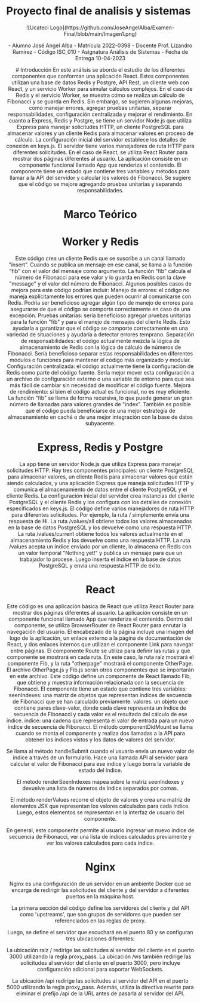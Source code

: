# Proyecto final de analisis y sistemas
<center>
 ![Ucateci Logo](https://github.com/JoseAngelAlba/Examen-Final/blob/main/Imagen1.png)
  

  

<p>
- Alumno
    José Angel Alba 
- Matrícula
    2022-0398
- Docente
    Prof. Lizandro Ramírez
- Código 
    ISC_010
- Asignatura
    Análisis de Sistemas
- Fecha de Entrega
    10-04-2023
</p><center>
# Introducción
En este análisis se aborda el estudio de los diferentes componentes que conforman una aplicación React. Estos componentes utilizan una base de datos Redis y Postgre, API Rest, un cliente web con React, y un servicio Worker para simular cálculos complejos. En el caso de Redis y el servicio Worker, se muestra cómo se realiza un cálculo de Fibonacci y se guarda en Redis. Sin embargo, se sugieren algunas mejoras, como manejar errores, agregar pruebas unitarias, separar responsabilidades, configuración centralizada y mejorar el rendimiento. En cuanto a Express, Redis y Postgre, se tiene un servidor Node.js que utiliza Express para manejar solicitudes HTTP, un cliente PostgreSQL para almacenar valores y un cliente Redis para almacenar valores en proceso de cálculo. La configuración inicial del servidor establece los detalles de conexión en keys.js. El servidor tiene varios manejadores de ruta HTTP para diferentes solicitudes. En el caso de React, se utiliza React Router para mostrar dos páginas diferentes al usuario. La aplicación consiste en un componente funcional llamado App que renderiza el contenido. El componente tiene un estado que contiene tres variables y métodos para llamar a la API del servidor y calcular los valores de Fibonacci. Se sugiere que el código se mejore agregando pruebas unitarias y separando responsabilidades.


# Marco Teórico
# Worker y Redis
Este código crea un cliente Redis que se suscribe a un canal llamado "insert". Cuando se publica un mensaje en ese canal, se llama a la función "fib" con el valor del mensaje como argumento. La función "fib" calcula el número de Fibonacci para ese valor y lo guarda en Redis con la clave "message" y el valor del número de Fibonacci.
Algunos posibles casos de mejora para este código podrían incluir:
Manejo de errores: el código no maneja explícitamente los errores que pueden ocurrir al comunicarse con Redis. Podría ser beneficioso agregar algún tipo de manejo de errores para asegurarse de que el código se comporte correctamente en caso de una excepción.
Pruebas unitarias: sería beneficioso agregar pruebas unitarias para la función "fib" y para el manejo de mensajes del cliente Redis. Esto ayudaría a garantizar que el código se comporte correctamente en una variedad de situaciones y ayudaría a detectar errores temprano.
Separación de responsabilidades: el código actualmente mezcla la lógica de almacenamiento de Redis con la lógica de cálculo de números de Fibonacci. Sería beneficioso separar estas responsabilidades en diferentes módulos o funciones para mantener el código más organizado y modular.
Configuración centralizada: el código actualmente tiene la configuración de Redis como parte del código fuente. Sería mejor mover esta configuración a un archivo de configuración externo o una variable de entorno para que sea más fácil de cambiar sin necesidad de modificar el código fuente.
Mejora de rendimiento: si bien el código actual es funcional, no es muy eficiente. La función "fib" se llama de forma recursiva, lo que puede generar un gran número de llamadas para valores grandes de "index". También es posible que el código pueda beneficiarse de una mejor estrategia de almacenamiento en caché o de una mejor integración con la base de datos subyacente.
# Express, Redis y Postgre
La app tiene un servidor Node.js que utiliza Express para manejar solicitudes HTTP. Hay tres componentes principales: un cliente PostgreSQL para almacenar valores, un cliente Redis para almacenar valores que están siendo calculados, y una aplicación Express que maneja solicitudes HTTP y comunica el almacenamiento de datos entre el cliente PostgreSQL y el cliente Redis.
La configuración inicial del servidor crea instancias del cliente PostgreSQL y el cliente Redis y los configura con los detalles de conexión especificados en keys.js.
El código define varios manejadores de ruta HTTP para diferentes solicitudes. Por ejemplo, la ruta / simplemente envía una respuesta de Hi. La ruta /values/all obtiene todos los valores almacenados en la base de datos PostgreSQL y los devuelve como una respuesta HTTP. La ruta /values/current obtiene todos los valores actualmente en el almacenamiento Redis y los devuelve como una respuesta HTTP. La ruta /values acepta un índice enviado por un cliente, lo almacena en Redis con un valor temporal "Nothing yet!" y publica un mensaje para que un trabajador lo procese. Luego inserta el índice en la base de datos PostgreSQL y envía una respuesta HTTP de éxito.

# React
Este código es una aplicación básica de React que utiliza React Router para mostrar dos páginas diferentes al usuario.
La aplicación consiste en un componente funcional llamado App que renderiza el contenido. Dentro del componente, se utiliza BrowserRouter de React Router para enrutar la navegación del usuario.
El encabezado de la página incluye una imagen del logo de la aplicación, un enlace externo a la página de documentación de React, y dos enlaces internos que utilizan el componente Link para navegar entre páginas.
El componente Route se utiliza para definir las rutas y qué componente se mostrará en cada ruta. En este caso, la ruta raíz mostrará el componente Fib, y la ruta "otherpage" mostrará el componente OtherPage.
El archivo OtherPage.js y Fib.js serán otros componentes que se importarán en este archivo.
Este código define un componente de React llamado Fib, que obtiene y muestra información relacionada con la secuencia de Fibonacci.
El componente tiene un estado que contiene tres variables:
seenIndexes: una matriz de objetos que representan índices de secuencia de Fibonacci que se han calculado previamente.
valores: un objeto que contiene pares clave-valor, donde cada clave representa un índice de secuencia de Fibonacci y cada valor es el resultado del cálculo de ese índice.
índice: una cadena que representa el valor de entrada para un nuevo índice de secuencia de Fibonacci.
El método componentDidMount se llama cuando se monta el componente y realiza dos llamadas a la API para obtener los índices vistos y los datos de valores del servidor.

Se llama al método handleSubmit cuando el usuario envía un nuevo valor de índice a través de un formulario. Hace una llamada API al servidor para calcular el valor de Fibonacci para ese índice y luego borra la variable de estado del índice.

El método renderSeenIndexes mapea sobre la matriz seenIndexes y devuelve una lista de números de índice separados por comas.

El método renderValues recorre el objeto de valores y crea una matriz de elementos JSX que representan los valores calculados para cada índice. Luego, estos elementos se representan en la interfaz de usuario del componente.

En general, este componente permite al usuario ingresar un nuevo índice de secuencia de Fibonacci, ver una lista de índices calculados previamente y ver los valores calculados para cada índice.
# Nginx
Nginx es una configuración de un servidor en un ambiente Docker que se encarga de redirigir las solicitudes del cliente y del servidor a diferentes puertos en la máquina host.

La primera sección del código define los servidores del cliente y del API como 'upstreams', que son grupos de servidores que pueden ser referenciados en las reglas de proxy.

Luego, se define el servidor que escuchará en el puerto 80 y se configuran tres ubicaciones diferentes:

La ubicación raíz / redirige las solicitudes al servidor del cliente en el puerto 3000 utilizando la regla proxy_pass.
La ubicación /ws también redirige las solicitudes al servidor del cliente en el puerto 3000, pero incluye configuración adicional para soportar WebSockets.

La ubicación /api redirige las solicitudes al servidor del API en el puerto 5000 utilizando la regla proxy_pass. Además, utiliza la directiva rewrite para eliminar el prefijo /api de la URL antes de pasarla al servidor del API.

